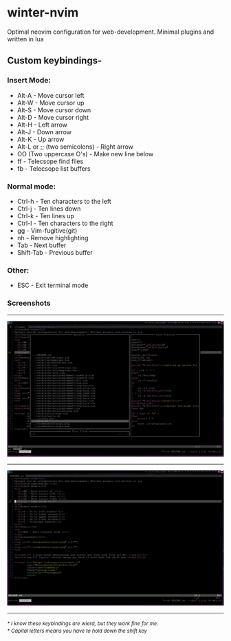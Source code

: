 <h1>winter-nvim</h1>
Optimal neovim configuration for web-development. Minimal plugins and written in lua
<h2>Custom keybindings-</h2>
<h3>Insert Mode:</h3>
<ul>
  <li>Alt-A - Move cursor left</li>
  <li>Alt-W - Move cursor up </li>
  <li>Alt-S - Move cursor down </li>
  <li>Alt-D - Move cursor right </li>
  <li>Alt-H - Left arrow </li>
  <li>Alt-J - Down arrow </li>
  <li>Alt-K - Up arrow </li>
  <li>Alt-L or ;; (two semicolons) - Right arrow </li>
  <li>OO (Two uppercase O's) - Make new line below </li>
  <li><leader>ff - Telecsope find files</li>
  <li><leader>fb - Telecsope list buffers</li>
</ul>
<h3>Normal mode:</h3>
<ul>
  <li>Ctrl-h - Ten characters to the left</li>
  <li>Ctrl-j - Ten lines down</li>
  <li>Ctrl-k - Ten lines up</li>
  <li>Ctrl-l - Ten characters to the right</li>
  <li><leader>gg - Vim-fugitive(git)</li>
  <li><leader>nh - Remove highlighting</li>
  <li>Tab - Next buffer</li>
  <li>Shift-Tab - Previous buffer</li>
</ul>
<h3>Other:</h3>
<ul>
  <li>ESC - Exit terminal mode </li>
</ul>
<h3>Screenshots</h3>
<hr>
<img src="./screenshots/snip1.png" alt="">
<hr>
<img src="./screenshots/snip2.png" alt="">
<hr>

<i><small>* I know these keybindings are wierd, but they work fine for me. </small></i>
<br><i><small>* Capital letters means you have to hold down the shift key </small></i>

<script src="https://utteranc.es/client.js"
        repo="WinterSunset95/winter-nvim"
        issue-term="comments"
        theme="github-light"
        crossorigin="anonymous"
        async>
</script>
